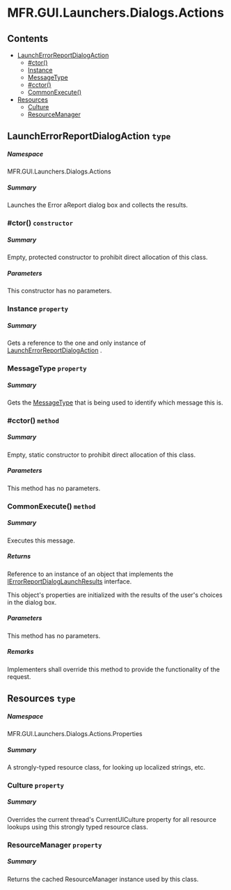 <a name='assembly'></a>
# MFR.GUI.Launchers.Dialogs.Actions

## Contents

- [LaunchErrorReportDialogAction](#T-MFR-GUI-Launchers-Dialogs-Actions-LaunchErrorReportDialogAction 'MFR.GUI.Launchers.Dialogs.Actions.LaunchErrorReportDialogAction')
  - [#ctor()](#M-MFR-GUI-Launchers-Dialogs-Actions-LaunchErrorReportDialogAction-#ctor 'MFR.GUI.Launchers.Dialogs.Actions.LaunchErrorReportDialogAction.#ctor')
  - [Instance](#P-MFR-GUI-Launchers-Dialogs-Actions-LaunchErrorReportDialogAction-Instance 'MFR.GUI.Launchers.Dialogs.Actions.LaunchErrorReportDialogAction.Instance')
  - [MessageType](#P-MFR-GUI-Launchers-Dialogs-Actions-LaunchErrorReportDialogAction-MessageType 'MFR.GUI.Launchers.Dialogs.Actions.LaunchErrorReportDialogAction.MessageType')
  - [#cctor()](#M-MFR-GUI-Launchers-Dialogs-Actions-LaunchErrorReportDialogAction-#cctor 'MFR.GUI.Launchers.Dialogs.Actions.LaunchErrorReportDialogAction.#cctor')
  - [CommonExecute()](#M-MFR-GUI-Launchers-Dialogs-Actions-LaunchErrorReportDialogAction-CommonExecute 'MFR.GUI.Launchers.Dialogs.Actions.LaunchErrorReportDialogAction.CommonExecute')
- [Resources](#T-MFR-GUI-Launchers-Dialogs-Actions-Properties-Resources 'MFR.GUI.Launchers.Dialogs.Actions.Properties.Resources')
  - [Culture](#P-MFR-GUI-Launchers-Dialogs-Actions-Properties-Resources-Culture 'MFR.GUI.Launchers.Dialogs.Actions.Properties.Resources.Culture')
  - [ResourceManager](#P-MFR-GUI-Launchers-Dialogs-Actions-Properties-Resources-ResourceManager 'MFR.GUI.Launchers.Dialogs.Actions.Properties.Resources.ResourceManager')

<a name='T-MFR-GUI-Launchers-Dialogs-Actions-LaunchErrorReportDialogAction'></a>
## LaunchErrorReportDialogAction `type`

##### Namespace

MFR.GUI.Launchers.Dialogs.Actions

##### Summary

Launches the Error aReport dialog box and collects the results.

<a name='M-MFR-GUI-Launchers-Dialogs-Actions-LaunchErrorReportDialogAction-#ctor'></a>
### #ctor() `constructor`

##### Summary

Empty, protected constructor to prohibit direct allocation of this class.

##### Parameters

This constructor has no parameters.

<a name='P-MFR-GUI-Launchers-Dialogs-Actions-LaunchErrorReportDialogAction-Instance'></a>
### Instance `property`

##### Summary

Gets a reference to the one and only instance of
[LaunchErrorReportDialogAction](#T-MFR-GUI-Launchers-Dialogs-Actions-LaunchErrorReportDialogAction 'MFR.GUI.Launchers.Dialogs.Actions.LaunchErrorReportDialogAction')
.

<a name='P-MFR-GUI-Launchers-Dialogs-Actions-LaunchErrorReportDialogAction-MessageType'></a>
### MessageType `property`

##### Summary

Gets the
[MessageType](#T-MFR-MessageType 'MFR.MessageType')
that is
being used to identify which message this is.

<a name='M-MFR-GUI-Launchers-Dialogs-Actions-LaunchErrorReportDialogAction-#cctor'></a>
### #cctor() `method`

##### Summary

Empty, static constructor to prohibit direct allocation of this class.

##### Parameters

This method has no parameters.

<a name='M-MFR-GUI-Launchers-Dialogs-Actions-LaunchErrorReportDialogAction-CommonExecute'></a>
### CommonExecute() `method`

##### Summary

Executes this message.

##### Returns

Reference to an instance of an object that implements the
[IErrorReportDialogLaunchResults](#T-MFR-GUI-Launchers-Dialogs-Results-Interfaces-IErrorReportDialogLaunchResults 'MFR.GUI.Launchers.Dialogs.Results.Interfaces.IErrorReportDialogLaunchResults')
interface.



This object's properties are initialized with the results of the user's choices
in the dialog box.

##### Parameters

This method has no parameters.

##### Remarks

Implementers shall override this method to provide the functionality
of the request.

<a name='T-MFR-GUI-Launchers-Dialogs-Actions-Properties-Resources'></a>
## Resources `type`

##### Namespace

MFR.GUI.Launchers.Dialogs.Actions.Properties

##### Summary

A strongly-typed resource class, for looking up localized strings, etc.

<a name='P-MFR-GUI-Launchers-Dialogs-Actions-Properties-Resources-Culture'></a>
### Culture `property`

##### Summary

Overrides the current thread's CurrentUICulture property for all
  resource lookups using this strongly typed resource class.

<a name='P-MFR-GUI-Launchers-Dialogs-Actions-Properties-Resources-ResourceManager'></a>
### ResourceManager `property`

##### Summary

Returns the cached ResourceManager instance used by this class.
